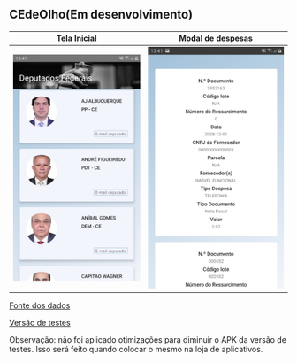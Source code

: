 ## CEdeOlho(Em desenvolvimento)

Tela Inicial              |  Modal de despesas
:-------------------------:|:-------------------------:
![](https://github.com/mensonones/CEdeOlho/blob/master/Screens/HomeCEdeOlho.jpeg?raw=true)  |  ![](https://github.com/mensonones/CEdeOlho/blob/master/Screens/ModalDespesas.jpeg?raw=true)

[Fonte dos dados](https://dadosabertos.camara.leg.br/swagger/api.html)

[Versão de testes](https://github.com/mensonones/CEdeOlho/releases)


Observação: não foi aplicado otimizações para diminuir o APK da versão de testes. Isso será feito quando colocar o mesmo na loja de aplicativos. 



